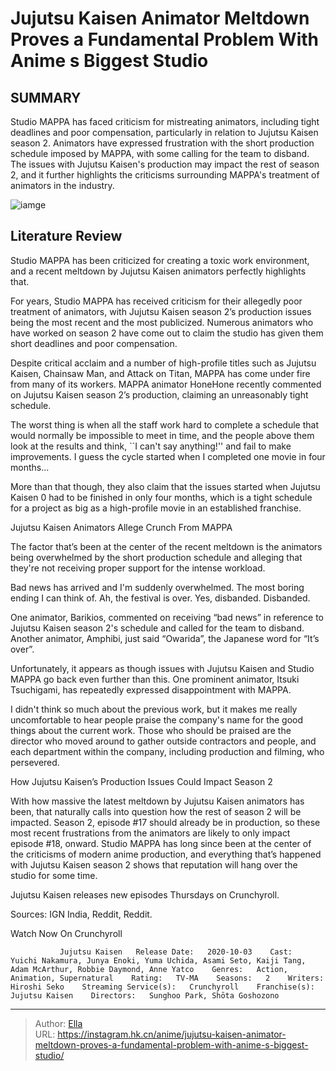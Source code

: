 # Jujutsu Kaisen Animator Meltdown Proves a Fundamental Problem With Anime s Biggest Studio


## SUMMARY 



  Studio MAPPA has faced criticism for mistreating animators, including tight deadlines and poor compensation, particularly in relation to Jujutsu Kaisen season 2.   Animators have expressed frustration with the short production schedule imposed by MAPPA, with some calling for the team to disband.   The issues with Jujutsu Kaisen&#39;s production may impact the rest of season 2, and it further highlights the criticisms surrounding MAPPA&#39;s treatment of animators in the industry.  

![iamge](https://static1.srcdn.com/wordpress/wp-content/uploads/2023/11/jujutsu-kaisen-season-2-episode-13-choso.jpg)

## Literature Review

Studio MAPPA has been criticized for creating a toxic work environment, and a recent meltdown by Jujutsu Kaisen animators perfectly highlights that.




For years, Studio MAPPA has received criticism for their allegedly poor treatment of animators, with Jujutsu Kaisen season 2’s production issues being the most recent and the most publicized. Numerous animators who have worked on season 2 have come out to claim the studio has given them short deadlines and poor compensation.




Despite critical acclaim and a number of high-profile titles such as Jujutsu Kaisen, Chainsaw Man, and Attack on Titan, MAPPA has come under fire from many of its workers. MAPPA animator HoneHone recently commented on Jujutsu Kaisen season 2’s production, claiming an unreasonably tight schedule.


 


The worst thing is when all the staff work hard to complete a schedule that would normally be impossible to meet in time, and the people above them look at the results and think, ``I can&#39;t say anything!&#39;&#39; and fail to make improvements. I guess the cycle started when I completed one movie in four months...


More than that though, they also claim that the issues started when Jujutsu Kaisen 0 had to be finished in only four months, which is a tight schedule for a project as big as a high-profile movie in an established franchise.





 Jujutsu Kaisen Animators Allege Crunch From MAPPA 
          

The factor that’s been at the center of the recent meltdown is the animators being overwhelmed by the short production schedule and alleging that they&#39;re not receiving proper support for the intense workload.


 


Bad news has arrived and I&#39;m suddenly overwhelmed. The most boring ending I can think of. Ah, the festival is over. Yes, disbanded. Disbanded.


One animator, Barikios, commented on receiving “bad news” in reference to Jujutsu Kaisen season 2&#39;s schedule and called for the team to disband. Another animator, Amphibi, just said “Owarida”, the Japanese word for “It’s over”.





 

Unfortunately, it appears as though issues with Jujutsu Kaisen and Studio MAPPA go back even further than this. One prominent animator, Itsuki Tsuchigami, has repeatedly expressed disappointment with MAPPA.


 


I didn&#39;t think so much about the previous work, but it makes me really uncomfortable to hear people praise the company&#39;s name for the good things about the current work. Those who should be praised are the director who moved around to gather outside contractors and people, and each department within the company, including production and filming, who persevered.







 How Jujutsu Kaisen’s Production Issues Could Impact Season 2 
          

With how massive the latest meltdown by Jujutsu Kaisen animators has been, that naturally calls into question how the rest of season 2 will be impacted. Season 2, episode #17 should already be in production, so these most recent frustrations from the animators are likely to only impact episode #18, onward. Studio MAPPA has long since been at the center of the criticisms of modern anime production, and everything that’s happened with Jujutsu Kaisen season 2 shows that reputation will hang over the studio for some time.

Jujutsu Kaisen releases new episodes Thursdays on Crunchyroll.

Sources: IGN India, Reddit, Reddit.

Watch Now On Crunchyroll

               Jujutsu Kaisen   Release Date:   2020-10-03    Cast:   Yuichi Nakamura, Junya Enoki, Yuma Uchida, Asami Seto, Kaiji Tang, Adam McArthur, Robbie Daymond, Anne Yatco    Genres:   Action, Animation, Supernatural    Rating:   TV-MA    Seasons:   2    Writers:   Hiroshi Seko    Streaming Service(s):   Crunchyroll    Franchise(s):   Jujutsu Kaisen    Directors:   Sunghoo Park, Shōta Goshozono      

---

> Author: [Ella](https://instagram.hk.cn/)  
> URL: https://instagram.hk.cn/anime/jujutsu-kaisen-animator-meltdown-proves-a-fundamental-problem-with-anime-s-biggest-studio/  

